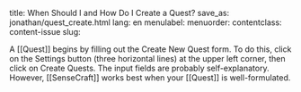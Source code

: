 title: When Should I and How Do I Create a Quest?
save_as: jonathan/quest_create.html
lang: en
menulabel:
menuorder:
contentclass: content-issue
slug:

A [[Quest]] begins by filling out the Create New Quest form. To do this, click on the Settings button (three horizontal lines) at the upper left corner, then click on Create Quests. The input fields are probably self-explanatory. However, [[SenseCraft]] works best when your [[Quest]] is well-formulated.

